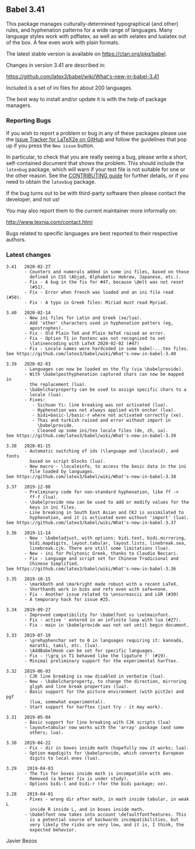 ## Babel 3.41

This package manages culturally-determined typographical (and other)
rules, and hyphenation patterns for a wide range of languages.  Many
language styles work with pdflatex, as well as with xelatex and
lualatex out of the box.  A few even work with plain formats.

The latest stable version is available on <https://ctan.org/pkg/babel>.

Changes in version 3.41 are described in:

https://github.com/latex3/babel/wiki/What's-new-in-babel-3.41

Included is a set of ini files for about 200 languages.

The best way to install and/or update it is with the help of package
managers.

### Reporting Bugs

If you wish to report a problem or bug in any of these packages please
use the
[Issue Tracker for LaTeX2e on GitHub](https://github.com/latex3/babel/issues)
and follow the guidelines that pop up if you press the `New issue`
button.

In particular, to check that you are really seeing a bug, please write
a short, self-contained document that shows the problem. This should
include the `latexbug` package, which will warn if your test file is
not suitable for one or the other reason. See the
[CONTRIBUTING guide](https://github.com/latex3/latex2e/blob/master/CONTRIBUTING.md)
for further details, or if you need to obtain the `latexbug` package.

If the bug turns out to be with third-party software then please
contact the developer, and not us!

You may also report them to the current maintainer more informally on:

   http://www.texnia.com/contact.html

Bugs related to specific languages are best reported to their
respective authors.

### Latest changes

```
3.41   2020-02-27
       - Counters and numerals added in some ini files, based on those
         defined in CSS (Abjad, Alphabetic Hebrew, Japanese, etc.).
       - Fix - A bug in the fix for #47, because \@elt was not reset
         (#51).
       - Fix - Error when french was loaded and an ini file read (#50).
       - Fix - A typo in Greek files: Miriad must read Myriad.
       
3.40   2020-02-14
       - New ini files for Latin and Greek (xe/lua).
       - Add 'other' characters used in hyphenation patters (eg,
         apostrophes).
       - Fix - Old Plain TeX and Plain XeTeX raised an error.
       - Fix - Option T1 in fontenc was not recognized to set
         \latinencoding with LaTeX 2020-02-02 (#47)
       - Fix - Locale names were hardcoded in some babel-...tex files.
See https://github.com/latex3/babel/wiki/What's-new-in-babel-3.40

3.39   2020-02-03
       - Languages can now be loaded on the fly (via \babelprovide).
       - With \babelposthyphenation captured chars can now be mapped in
         the replacement (lua).
       - \babelcharproperty can be used to assign specific chars to a
         locale (lua).
       - Fixes:
          - Sichuan Yi: line breaking was not activated (lua).
          - Hyphenation was not always applied with onchar (lua).
          - bidi=basic-l/basic-r where not activated correctly (xe).
          - Thai and turkish raised and error without import in
            \babelprovide.
          - Cleaned up some ini/tex locale files (de, zh, sa).
See https://github.com/latex3/babel/wiki/What's-new-in-babel-3.39

3.38   2020-01-15
       - Automatic switching of ids (\language and \localeid), and fonts
         based on script blocks (lua).
       - New macro - \localeinfo, to access the basic data in the ini
         file loaded by languages.
See https://github.com/latex3/babel/wiki/What's-new-in-babel-3.38

3.37   2019-12-08
       - Preliminary code for non-standard hyphenation, like ff ->
         ff-f (lua).
       - \babelprovide now can be used to add or modify values for the
         keys in ini files.
       - Line breaking in South East Asian and CKJ is assimilated to
         hyphenation, and it is activated even without 'import' (lua).      
See https://github.com/latex3/babel/wiki/What's-new-in-babel-3.37

3.36   2019-11-14
       - New - \babeladjust, with options: bidi.text, bidi.mirroring,
         bidi.mapdigits, layout.tabular, layout.lists, linebreak.sea,
         linebreak.cjk. There are still some limitations (lua).
       - New - ini for Polytonic Greek, thanks to Claudio Beccari.
       - Fix - Language and script set for Chinese Tradicional and
         Chinese Simplified.        
See https://github.com/latex3/babel/wiki/What's-new-in-babel-3.36

3.35   2019-10-15
       - \markboth and \markright made robust with a recent LaTeX.
       - Shorthands work in bibs and refs even with safe=none.
       - Fix - Another issue related to \ensureascii and LGR (#30)
       - A temporary hack for issue #25.

3.34   2019-09-27
       - Improved compatibility for \babelfont vs \setmainfont.
       - Fix - active ' entered in an infinite loop with lua (#27).
       - Fix - main in \babelprovide was not set until begin document.

3.33   2019-07-19
       - \prehyphenchar set to 0 in languages requiring it: kannada,
         marathi, tamil, etc. (lua).
       - \AddBabelHook can be set for specific languages.
       - Fix - !\grq in T1 behaved like the ligature !` (#19).
       - Minimal preliminary support for the experimental harftex.

3.32   2019-06-03
       - CJK line breaking is now disabled in verbatim (lua).
       - New - \babelcharproperty, to change the direction, mirroring
         glyph and line break properties (lua).
       - Basic support for the picture environment (with pict2e) and pgf
         (lua, somewhat experimental).
       - Start support for harftex (just try - it may work).

3.31   2019-05-04
       - Basic support for line breaking with CJK scripts (lua)
       - layout=tabular now works with the 'array' package (and some
         others; lua).

3.30   2019-04-22
       - Fix - dir in boxes inside math (hopefully now it works; lua).
       - Option mapdigits for \babelprovide, which converts European
         digits to local ones (lua).

3.29    2019-04-03
       - The fix for boxes inside math is incompatible with ams.
         Removed (a better fix is under study).
       - Options bidi-l and bidi-r (for the bidi package; xe).

3.28    2019-04-01
       - Fixes - wrong dir after math, in math inside tabular, in weak L
         inside R inside L, and in boxes inside math.
       - \babelfont now takes into account \defaultfontfeatures. This
         is a potential source of backwards incompatibilities, but
         very likely the risks are very low, and it is, I think, the
         expected behavior.

```

Javier Bezos
